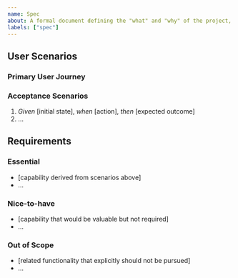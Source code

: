 ```yaml
---
name: Spec
about: A formal document defining the "what" and "why" of the project, including scope and acceptance criteria.
labels: ["spec"]
---
```


<!--
`Spec` issues are ALWAYS a sub-issue of the `Feature` issue they describe.
There is only one `Spec` per `Feature`.

Principles:
✅ Focus on WHAT users need and WHY (user value, business needs)
❌ Avoid HOW to implement (no tech stack, APIs, code structure)
🤔 Use [NEEDS CLARIFICATION: specific question] for any assumption you'd need to make.
-->

## User Scenarios

### Primary User Journey

<!--
Describe the main user flow in plain language.
Example: "A developer installs dotfilet via Homebrew and wants to use shell completion to discover commands efficiently."
-->

### Acceptance Scenarios

<!--
Write testable scenarios using Given/When/Then format. Include edge cases like boundary conditions and error scenarios.

Examples:
1. _Given_ fresh shell after Homebrew install, _when_ user types `dotfilet <TAB>`, _then_ completion shows available commands
2. _Given_ invalid dotfilet config, _when_ user attempts completion, _then_ shows graceful fallback or error message -->

1. _Given_ [initial state], _when_ [action], _then_ [expected outcome]
2. …

## Requirements

### Essential

<!--
List capabilities that MUST work for the feature to be considered complete. Derive these from your scenarios above.
Example: "Tab completion works in bash and zsh" not "Shell completion system"
-->

- [capability derived from scenarios above]
- …

### Nice-to-have

<!--
Features that would be valuable but aren't required for the feature to be considered complete
-->

- [capability that would be valuable but not required]
- …

### Out of Scope

<!--
Related functionality that explicitly should NOT be pursued as part of this feature
-->

- [related functionality that explicitly should not be pursued]
- …
